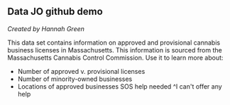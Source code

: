 ## Data JO github demo
*Created by Hannah Green*

This data set contains information on approved and provisional cannabis business licenses in Massachusetts. This information is sourced from the Massachusetts Cannabis Control Commission. Use it to learn more about:
* Number of approved v. provisional licenses
* Number of minority-owned businesses
* Locations of approved businesses
SOS help needed
^I can't offer any help
